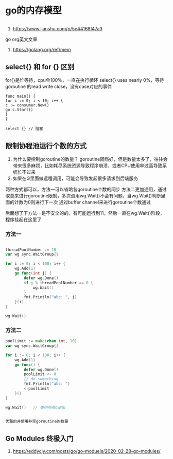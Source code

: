 # go的内存模型

## 
1. https://www.jianshu.com/p/5e44168f47a3

go org英文文章
1. https://golang.org/ref/mem


## select{} 和 for {} 区别
for{}是忙等待，cpu会100%，一直在执行循环
select{} uses nearly 0%，等待goroutine 的read write close，没有case对应的事件   
``` shell
func main() {
for i := 0; i < 10; i++ {
c := consumer.New()
go c.Start()
}
}

select {} // 阻塞
```

## 限制协程池运行个数的方式
1. 为什么要控制goroutine的数量？     goroutine固然好，但是数量太多了，往往会带来很多麻烦，比如耗尽系统资源导致程序崩溃，或者CPU使用率过高导致系统忙不过来
2. 如果在G里面做远程调用，可能会导致发起很多请求到后端服务

两种方式都可以，方法一可以省略各goroutine个数的同步
方法二更加通用，通过取莫来进行goroutine限制，多次调用wg.Wait()不会有问题，当wg.Wait()判断里面的计数为0则进行下一次
通过buffer channel来进行goroutine个数通过

后面想了下方法一是不安全的的，有可能运行到11，然后一直在wg.Wait()阶段，程序挂起在这里了


### 方法一
``` go

threadPoolNumber := 10
var wg sync.WaitGroup{}

for i := 0; i < 100; i++ {
    wg.Add(1)
    go func(int j) {
        defer wg.Done()
        if j % threadPoolNumber == 0 {
            wg.Wait()
        }
        fmt.Println("abc: ", j)
    }(i)
}

wg.Wait()

```

### 方法二  
``` go
poolLimit := make(chan int, 10)
var wg sync.WaitGroup{}

for i := 0; i < 100; i++ {
    wg.Add(1)
    go func() {
        defer wg.Done()
        poolLimit <- 0
        // do something
        fmt.Println("abc: ")
        <-poolLimit
    }()
}

wg.Wait()   // 等待所有G退出


优雅的并使用并空goroutine的数量

```

## Go Modules 终极入门
1.  https://eddycjy.com/posts/go/go-moduels/2020-02-28-go-modules/
